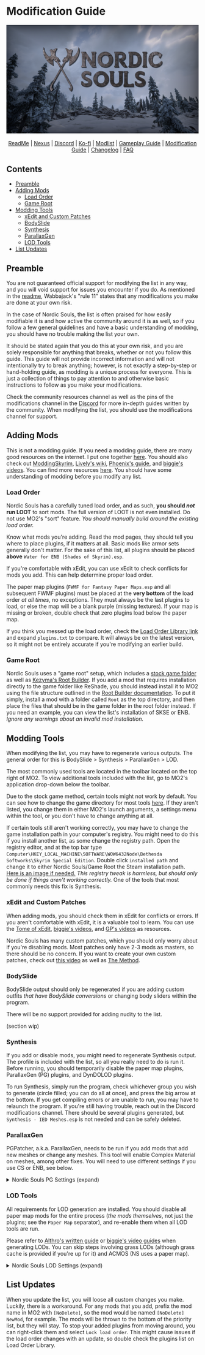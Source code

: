 # Modification Guide

![Banner](https://raw.githubusercontent.com/Geborgen/nordic-souls/main/.github/NordicSoulsBanner.png)

<p align="center">
  <a href="https://github.com/Geborgen/nordic-souls/blob/main/README.md">ReadMe</a> |
  <a href="https://www.nexusmods.com/skyrimspecialedition/mods/77497">Nexus</a> |
  <a href="https://discord.com/invite/9cRs3KPyuW">Discord</a> |
  <a href="https://ko-fi.com/geborgen">Ko-fi</a> |
  <a href="https://loadorderlibrary.com/lists/nordic-souls">Modlist</a> |
  <a href="https://github.com/Geborgen/nordic-souls/blob/main/GAMEPLAYGUIDE.md">Gameplay Guide</a> |
  <a href="https://github.com/Geborgen/nordic-souls/blob/main/MODIFICATIONGUIDE.md">Modification Guide</a> |
  <a href="https://github.com/Geborgen/nordic-souls/blob/main/CHANGELOG.md">Changelog</a> |
  <a href="https://github.com/Geborgen/nordic-souls/blob/main/FAQ.md">FAQ</a>
</p>

## Contents
- [Preamble](#preamble)
- [Adding Mods](#adding-mods)
  - [Load Order](#load-order)
  - [Game Root](#game-root)
- [Modding Tools](#modding-tools)
  - [xEdit and Custom Patches](#xedit-and-custom-patches)
  - [BodySlide](#bodyslide)
  - [Synthesis](#synthesis)
  - [ParallaxGen](#parallaxgen)
  - [LOD Tools](#lod-tools)
- [List Updates](#list-updates)

## Preamble

You are not guaranteed official support for modifying the list in any way, and you will void support for issues you encounter if you do. As mentioned in the [readme](https://github.com/Geborgen/nordic-souls/blob/main/README.md), Wabbajack's "rule 11" states that any modifications you make are done at your own risk. 

In the case of Nordic Souls, the list is often praised for how easily modifiable it is and how active the community around it is as well, so if you follow a few general guidelines and have a basic understanding of modding, you should have no trouble making the list your own.

It should be stated again that you do this at your own risk, and you are solely responsible for anything that breaks, whether or not you follow this guide. This guide will not provide incorrect information and will not intentionally try to break anything; however, is not exactly a step-by-step or hand-holding guide, as modding is a unique process for everyone. This is just a collection of things to pay attention to and otherwise basic instructions to follow as you make your modifications.

Check the community resources channel as well as the pins of the modifications channel in the [Discord](https://discord.com/invite/9cRs3KPyuW) for more in-depth guides written by the community. When modifying the list, you should use the modifications channel for support.

## Adding Mods

This is not a modding guide. If you need a modding guide, there are many good resources on the internet. I put one together [here](https://sites.google.com/view/skyrimsemoddingguide). You should also check out [ModdingSkyrim](https://moddingskyrim.com/), [Lively's wiki](https://github.com/LivelyDismay/Learn-To-Mod/wiki), [Phoenix's guide](https://thephoenixflavour.com/bg/), and [biggie's videos](https://www.youtube.com/watch?v=5cHJ0i7hE2U&list=PLQVRNa_qhFsrNmcAn80ImEh0HXiTsNUyY). You can find more resources [here](https://sites.google.com/view/skyrimsemoddingguide/the-guide/other-resources). You should have some understanding of modding before you modify any list.

### Load Order

Nordic Souls has a carefully tuned load order, and as such, **you should *not* run LOOT** to sort mods. The full version of LOOT is not even installed. Do not use MO2's "sort" feature. *You should manually build around the existing load order.*

Know what mods you're adding. Read the mod pages, they should tell you where to place plugins, if it matters at all. Basic mods like armor sets generally don't matter. For the sake of this list, all plugins should be placed **above** `Water for ENB (Shades of Skyrim).esp`.

If you're comfortable with xEdit, you can use xEdit to check conflicts for mods you add. This can help determine proper load order.

The paper map plugins (`FWMF for Fantasy Paper Maps.esp` and all subsequent FWMF plugins) must be placed at the **very bottom** of the load order *at all times*, no exceptions. They must always be the last plugins to load, or else the map will be a blank purple (missing textures). If your map is missing or broken, double check that zero plugins load below the paper map.

If you think you messed up the load order, check the [Load Order Library link](https://loadorderlibrary.com/lists/nordic-souls) and expand `plugins.txt` to compare. It will always be on the latest version, so it might not be entirely accurate if you're modifying an earlier build.

### Game Root

Nordic Souls uses a "game root" setup, which includes a [stock game folder](https://github.com/The-Animonculory/Modding-Resources/blob/main/Stock%20Game%20Setup.md) as well as [Kezyma's Root Builder](https://www.nexusmods.com/skyrimspecialedition/mods/31720). If you add a mod that requires installation directly to the game folder like ReShade, you should instead install it to MO2 using the file structure outlined in the [Root Builder documentation](https://kezyma.github.io/?p=rootbuilder). To put it simply, install a mod with a folder called `Root` as the top directory, and then place the files that should be in the game folder in the root folder instead. If you need an example, you can view the list's installation of SKSE or ENB. *Ignore any warnings about an invalid mod installation.*

## Modding Tools

When modifying the list, you may have to regenerate various outputs. The general order for this is BodySlide > Synthesis > ParallaxGen > LOD.

The most commonly used tools are located in the toolbar located on the top right of MO2. To view additional tools included with the list, go to MO2's application drop-down below the toolbar.

Due to the stock game method, certain tools might not work by default. You can see how to change the game directory for most tools [here](https://github.com/The-Animonculory/Modding-Resources/blob/main/Stock%20Game%20Setup.md). If they aren't listed, you change them in either MO2's launch arguments, a settings menu within the tool, or you don't have to change anything at all.

If certain tools still aren't working correctly, you may have to change the game installation path in your computer's registry. You might need to do this if you install another list, as some change the registry path. Open the registry editor, and at the top bar type `Computer\HKEY_LOCAL_MACHINE\SOFTWARE\WOW6432Node\Bethesda Softworks\Skyrim Special Edition`. Double click `installed path` and change it to either Nordic Souls/Game Root the Steam installation path. [Here is an image if needed.](https://i.imgur.com/DfCAUYS.png) *This registry tweak is harmless, but should only be done if things aren't working correctly.* One of the tools that most commonly needs this fix is Synthesis.

### xEdit and Custom Patches

When adding mods, you should check them in xEdit for conflicts or errors. If you aren't comfortable with xEdit, it is a valuable tool to learn. You can use the [Tome of xEdit](https://tes5edit.github.io/docs/), [biggie's videos](https://www.youtube.com/watch?v=5cHJ0i7hE2U&list=PLQVRNa_qhFsrNmcAn80ImEh0HXiTsNUyY), and [GP's videos](https://www.youtube.com/watch?v=YCAmgBm6o8I&list=PLlN8weLk86XiGXJI4DaRa1QIq1zhDpD8V) as resources.

Nordic Souls has many custom patches, which you should only worry about if you're disabling mods. Most patches only have 2-3 mods as masters, so there should be no concern. If you want to create your own custom patches, check out [this video](https://www.youtube.com/watch?v=eO9B8xMWRP0) as well as [The Method](https://tes5edit.github.io/docs/6-themethod.html).

### BodySlide

BodySlide output should only be regenerated if you are adding custom outfits *that have BodySlide conversions* or changing body sliders within the program.

There will be no support provided for adding nudity to the list.

(section wip)

### Synthesis

If you add or disable mods, you might need to regenerate Synthesis output. The profile is included with the list, so all you really need to do is run it. Before running, you should temporarily disable the paper map plugins, ParallaxGen (PG) plugins, and DynDOLOD plugins.

To run Synthesis, simply run the program, check whichever group you wish to generate (circle filled; you can do all at once), and press the big arrow at the bottom. If you get compiling errors or are unable to run, you may have to relaunch the program. If you're still having trouble, reach out in the Discord modifications channel. There should be several plugins generated, but `Synthesis - IED Meshes.esp` is not needed and can be safely deleted.

### ParallaxGen

PGPatcher, a.k.a. ParallaxGen, needs to be run if you add mods that add new meshes or change any meshes. This tool will enable Complex Material on meshes, among other fixes. You will need to use different settings if you use CS or ENB, see below.

<details>
<summary>Nordic Souls PG Settings (expand)</summary>

### ParallaxGen Settings for ENB

![PG Settings ENB](https://raw.githubusercontent.com/Geborgen/nordic-souls/refs/heads/main/.github/NS%20ParallaxGen%20Settings%20ENB.png)

### ParallaxGen Settings for CS

![PG Settings CS](https://raw.githubusercontent.com/Geborgen/nordic-souls/refs/heads/main/.github/NS%20ParallaxGen%20Settings%20CS.png)

</details>

### LOD Tools

All requirements for LOD generation are installed. You should disable all paper map mods for the entire process (*the mods themselves*, not just the plugins; see the `Paper Map` separator), and re-enable them when all LOD tools are run.

Please refer to [Althro's written guide](https://github.com/The-Animonculory/Modding-Resources/blob/main/DynDOLOD.md) or [biggie's video guides](https://www.youtube.com/watch?v=5cHJ0i7hE2U&list=PLQVRNa_qhFsrNmcAn80ImEh0HXiTsNUyY) when generating LODs. You can skip steps involving grass LODs (although grass cache is provided if you're up for it) and ACMOS (NS uses a paper map).

<details>
<summary>Nordic Souls LOD Settings (expand)</summary>

### xLODGen Settings

![xLODGen Settings](https://raw.githubusercontent.com/Geborgen/nordic-souls/refs/heads/main/.github/NS%20xLODGen%20Settings.png)

For xLODGen, make sure every worldspace is selected on the left panel.

### TexGen Settings

![TexGen Settings](https://raw.githubusercontent.com/Geborgen/nordic-souls/refs/heads/main/.github/NS%20TexGen%20Settings.png)

### DynDOLOD Settings

![TexGen Settings](https://raw.githubusercontent.com/Geborgen/nordic-souls/refs/heads/main/.github/NS%20DynDOLOD%20Settings.png)

For DynDOLOD, additional steps may be needed to ensure LODs generate in Bruma. By default the BSHeartland worldspace is ignored. To enable the worldspace, edit `Nordic Souls\Tools\DynDOLOD\Edit Scripts\DynDOLOD\Configs\DynDOLOD_SSE_worldspace_ignore.txt` and remove/change the line `BSHeartland.esm;000A764B;BSHeartland`. Just adding an X in front would be enough for it to show in the world selection drop down again. (Copied from [Bruma - All Fixes for Custom LODs](https://www.nexusmods.com/skyrimspecialedition/mods/143795) mod page.)

When you launch DynDOLOD, make sure every worldspace is selected at the top. Then, you can select either Low, Medium, or High depending on performance (low is best performance, high is best quality/most number of objects generated). NS uses Medium for a good balance.

Make sure you right click and edit the tree settings as seen in the screenshot (LOD Level 4 = Billboard 4, LOD Level 8 = Billboard 4, LOD Level 16 = Billboard1, etc.).

You should also right click and add a new rule called "mountain", and add the settings as seen (LOD Level 4 = Level0, LOD Level 8 = Level0, LOD Level 16 = Level1, etc.).

You should edit these rules AFTER you select Low, Medium, or High.

</details>

## List Updates

When you update the list, you will loose all custom changes you make. Luckily, there is a workaround. For any mods that you add, prefix the mod name in MO2 with `[NoDelete]`, so the mod would be named `[NoDelete] NewMod`, for example. The mods will be thrown to the bottom of the priority list, but they will stay. To stop your added plugins from moving around, you can right-click them and select `Lock load order`. This might cause issues if the load order changes with an update, so double check the plugins list on Load Order Library.
